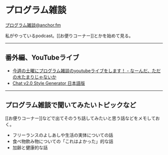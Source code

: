 # プログラム雑談

[プログラム雑談@anchor.fm](https://anchor.fm/karino2/)

私がやっているpodcast。[[お便りコーナー]]とかを始めて見る。

----
## 番外編、YouTubeライブ

- [今週の土曜にプログラム雑談のyoutubeライブをします！ - なーんだ、ただの水たまりじゃないか](https://karino2.github.io/2024/06/06/program_zatudan_youtube_live.html)
- [Chat v2.0 Style Generator 日本語版](http://css4obs.starfree.jp/)

----

## プログラム雑談で聞いてみたいトピックなど

[[お便りコーナー]]などで出てそのうち話してみたいと思う話などをメモしておく。

- フリーランスのよしあしや生活の実体についての話
- 食べ物飲み物についての「これはよかった」的な話
- 加齢と健康的な話